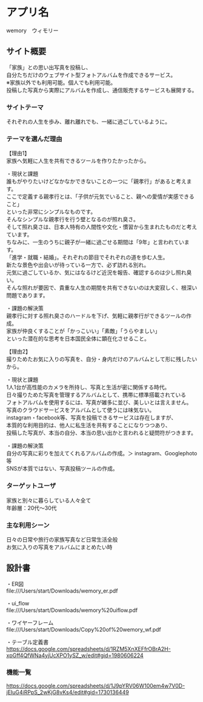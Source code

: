 # アプリ名
wemory　ウィモリー

## サイト概要
「家族」との思い出写真を投稿し、  
自分たちだけのウェブサイト型フォトアルバムを作成できるサービス。  
※家族以外でも利用可能。個人でも利用可能。  
投稿した写真から実際にアルバムを作成し、通信販売するサービスも展開する。  

### サイトテーマ
それぞれの人生を歩み、離れ離れでも、一緒に過ごしているように。

### テーマを選んだ理由
【理由1】  
家族へ気軽に人生を共有できるツールを作りたかったから。

・現状と課題  
誰もがやりたいけどなかなかできないことの一つに「親孝行」があると考えます。  
ここで定義する親孝行とは、「子供が元気でいること、親への愛情が実感できること」  
といった非常にシンプルなものです。  
そんなシンプルな親孝行を行う壁となるのが照れ臭さ。  
そして照れ臭さは、日本人特有の人間性や文化・慣習から生まれたものだと考えています。  
ちなみに、一生のうちに親子が一緒に過ごせる期間は「9年」と言われています。  
「進学・就職・結婚」。それぞれの節目でそれぞれの道を歩む人生。  
新たな景色や出会いが待っている一方で、必ず訪れる別れ。  
元気に過ごしているか、気にはなるけど近況を報告、確認するのは少し照れ臭い。  
そんな照れが要因で、貴重な人生の期間を共有できないのは大変寂しく、根深い問題であります。  

・課題の解決策  
親孝行に対する照れ臭さのハードルを下げ、気軽に親孝行ができるツールの作成。  
家族が仲良くすることが「かっこいい」「素敵」「うらやましい」  
といった潜在的な思考を日本国民全体に顕在化させること。  

【理由2】  
撮りためたお気に入りの写真を、自分・身内だけのアルバムとして形に残したいから。

・現状と課題  
1人1台が高性能のカメラを所持し、写真と生活が密に関係する時代。  
日々撮りためた写真を管理するアルバムとして、携帯に標準搭載されている  
フォトアルバムを使用するには、写真が雑多に並び、美しいとは言えません。  
写真のクラウドサービスをアルバムとして使うには味気ない。  
instagram・facebook等、写真を投稿できるサービスは存在しますが、  
本質的な利用目的は、他人に私生活を共有することになりつつあり、  
投稿した写真が、本当の自分、本当の思い出かと言われると疑問符がつきます。  

・課題の解決策  
自分の写真に彩りを加えてくれるアルバムの作成。＞ instagram、Googlephoto等  
SNSが本質ではない、写真投稿ツールの作成。  

### ターゲットユーザ
家族と別々に暮らしている人々全て  
年齢層：20代〜30代  

### 主な利用シーン
日々の日常や旅行の家族写真など日常生活全般  
お気に入りの写真をアルバムにまとめたい時  

## 設計書
・ER図  
file:///Users/start/Downloads/wemory_er.pdf

・ui_flow  
file:///Users/start/Downloads/wemory%20uiflow.pdf

・ワイヤーフレーム  
file:///Users/start/Downloads/Copy%20of%20wemory_wf.pdf

・テーブル定義書  
https://docs.google.com/spreadsheets/d/1RZM5XnXEFfrOBrA2H-xpGff4QfWNa4yjUcXPO1ySZ_w/edit#gid=1980606224

### 機能一覧
https://docs.google.com/spreadsheets/d/1J9pYRV06W100em4w7V0D-jEIuG4iRPpS_2wKjG8vKs4/edit#gid=1730136449
